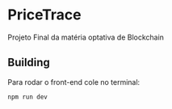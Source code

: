 # PriceTrace
Projeto Final da matéria optativa de Blockchain

## Building
Para rodar o front-end cole no terminal:
```bash
npm run dev
```
